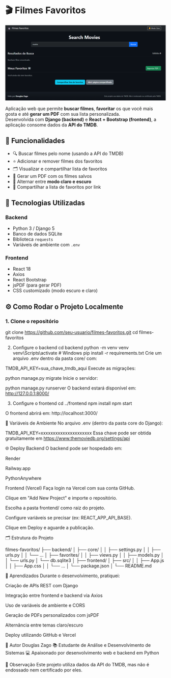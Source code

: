 # 🎬 Filmes Favoritos

![Preview do Projeto](https://raw.githubusercontent.com/Douglas-Zago/Desafio-SearchMovies/main/preview.png)

Aplicação web que permite **buscar filmes**, **favoritar** os que você mais gosta e até **gerar um PDF** com sua lista personalizada.  
Desenvolvida com **Django (backend)** e **React + Bootstrap (frontend)**, a aplicação consome dados da **API do TMDB**.

## 🚀 Funcionalidades

- 🔍 Buscar filmes pelo nome (usando a API do TMDB)  
- ⭐ Adicionar e remover filmes dos favoritos  
- 🗂️ Visualizar e compartilhar lista de favoritos  
- 📄 Gerar um PDF com os filmes salvos  
- 🌙 Alternar entre **modo claro e escuro**  
- 🔗 Compartilhar a lista de favoritos por link  


## 🧩 Tecnologias Utilizadas

### **Backend**
- Python 3 / Django 5  
- Banco de dados SQLite  
- Biblioteca `requests`  
- Variáveis de ambiente com `.env`

### **Frontend**
- React 18  
- Axios  
- React Bootstrap  
- jsPDF (para gerar PDF)  
- CSS customizado (modo escuro e claro)

## ⚙️ Como Rodar o Projeto Localmente

### 1. Clone o repositório

git clone https://github.com/seu-usuario/filmes-favoritos.git
cd filmes-favoritos

2. Configure o backend
cd backend
python -m venv venv
venv\Scripts\activate  # Windows
pip install -r requirements.txt
Crie um arquivo .env dentro da pasta core/ com:

TMDB_API_KEY=sua_chave_tmdb_aqui
Execute as migrações:



python manage.py migrate
Inicie o servidor:


python manage.py runserver
O backend estará disponível em:
http://127.0.0.1:8000/

3. Configure o frontend
cd ../frontend
npm install
npm start

O frontend abrirá em:
http://localhost:3000/


🔐 Variáveis de Ambiente
No arquivo .env (dentro da pasta core do Django):

TMDB_API_KEY=xxxxxxxxxxxxxxxxxxxxx
Essa chave pode ser obtida gratuitamente em https://www.themoviedb.org/settings/api

🌐 Deploy
Backend
O backend pode ser hospedado em:

Render

Railway.app

PythonAnywhere

Frontend (Vercel)
Faça login na Vercel com sua conta GitHub.

Clique em "Add New Project" e importe o repositório.

Escolha a pasta frontend/ como raiz do projeto.

Configure variáveis se precisar (ex: REACT_APP_API_BASE).

Clique em Deploy e aguarde a publicação.

🗂️ Estrutura do Projeto

filmes-favoritos/
├── backend/
│   ├── core/
│   │   ├── settings.py
│   │   ├── urls.py
│   │   └── ...
│   ├── favorites/
│   │   ├── views.py
│   │   ├── models.py
│   │   └── urls.py
│   └── db.sqlite3
│
├── frontend/
│   ├── src/
│   │   ├── App.js
│   │   ├── App.css
│   │   └── ...
│   └── package.json
│
└── README.md

🧠 Aprendizados
Durante o desenvolvimento, pratiquei:

Criação de APIs REST com Django

Integração entre frontend e backend via Axios

Uso de variáveis de ambiente e CORS

Geração de PDFs personalizados com jsPDF

Alternância entre temas claro/escuro

Deploy utilizando GitHub e Vercel

👤 Autor
Douglas Zago
📚 Estudante de Análise e Desenvolvimento de Sistemas
💻 Apaixonado por desenvolvimento web e backend em Python

📝 Observação
Este projeto utiliza dados da API do TMDB, mas não é endossado nem certificado por eles.

